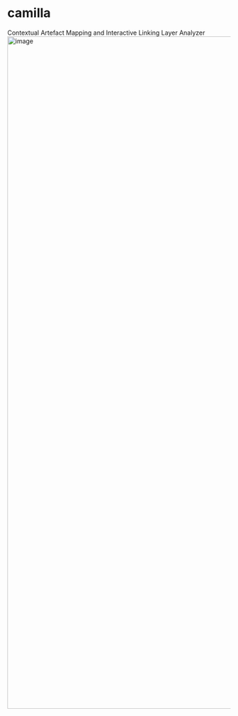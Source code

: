 # camilla
Contextual Artefact Mapping and Interactive Linking Layer Analyzer
<img width="1519" alt="image" src="https://github.com/danieledagnelli/camilla/assets/991178/b98a1ac1-baf6-4426-8ac8-34ca198dc872">


